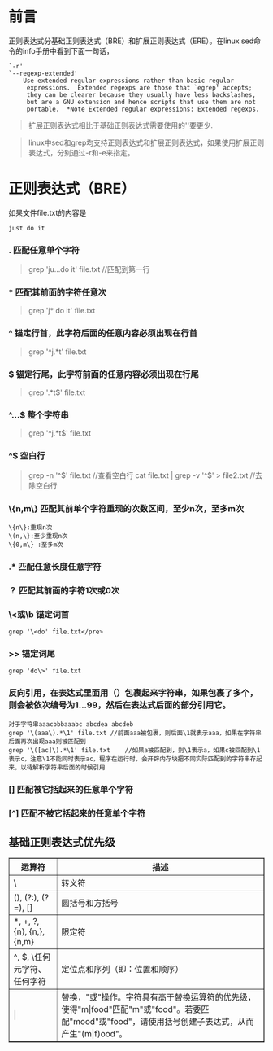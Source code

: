 
前言
=========================================
正则表达式分基础正则表达式（BRE）和扩展正则表达式（ERE）。在linux sed命令的info手册中看到下面一句话，

	`-r'
	`--regexp-extended'
		Use extended regular expressions rather than basic regular
		 expressions.  Extended regexps are those that `egrep' accepts;
		 they can be clearer because they usually have less backslashes,
		 but are a GNU extension and hence scripts that use them are not
		 portable.  *Note Extended regular expressions: Extended regexps.
		 
> 扩展正则表达式相比于基础正则表达式需要使用的'\'要更少.

> linux中sed和grep均支持正则表达式和扩展正则表达式，如果使用扩展正则表达式，分别通过-r和-e来指定。





正则表达式（BRE）
=========================================
如果文件file.txt的内容是

	just do it
	

### . 匹配任意单个字符
> grep 'ju...do it' file.txt	//匹配到第一行

### * 匹配其前面的字符任意次
> grep 'j* do it' file.txt 

### ^ 锚定行首，此字符后面的任意内容必须出现在行首
> grep '^j.*t' file.txt  

### $ 锚定行尾，此字符前面的任意内容必须出现在行尾
> grep '.*t$' file.txt 

### ^...$ 整个字符串
> grep '^j.*t$' file.txt

### ^$   空白行
> grep  -n '^$' file.txt //查看空白行
> cat file.txt | grep -v  '^$' > file2.txt //去除空白行

### \\{n,m\\} 匹配其前单个字符重现的次数区间，至少n次，至多m次
	\{n\}:重现n次
	\(n,\}:至少重现n次
	\{0,m\} :至多m次

### .* 匹配任意长度任意字符
### ？ 匹配其前面的字符1次或0次

### \\<或\\b 锚定词首 
	grep '\<do' file.txt</pre>

### \>> 锚定词尾
	grep 'do\>' file.txt

### 反向引用，在表达式里面用（）包裹起来字符串，如果包裹了多个，则会被依次编号为1...99，然后在表达式后面的部分引用它。

	对于字符串aaacbbbaaabc abcdea abcdeb
	grep '\(aaa\).*\1' file.txt //前面aaa被包裹，则后面\1就表示aaa，如果在字符串后面再次出现aaa则被匹配到
	grep '\([ac]\).*\1' file.txt	//如果a被匹配到，则\1表示a，如果c被匹配到\1表示c，注意\1不能同时表示ac，程序在运行时，会开辟内存块把不同实际匹配到的字符串存起来，以待解析字符串后面的时候引用

### [] 匹配被它括起来的任意单个字符
### [^]	匹配不被它括起来的任意单个字符


## 基础正则表达式优先级
<table border='1px'>
<tr><th> 运算符 					</th><th>描述 </th></tr>
<tr><td> \ 							</td><td>转义符 </td></tr>
<tr><td> (), (?:), (?=), [] 		</td><td>圆括号和方括号 </td></tr>
<tr><td> *, +, ?, {n}, {n,}, {n,m}	</td><td>限定符</td></tr>
<tr><td>^, $, \任何元字符、任何字符	</td><td>定位点和序列（即：位置和顺序）</td></tr>
<tr><td>|							</td><td>替换，"或"操作。字符具有高于替换运算符的优先级，使得"m|food"匹配"m"或"food"。若要匹配"mood"或"food"，请使用括号创建子表达式，从而产生"(m|f)ood"。</td></tr>
</table>





